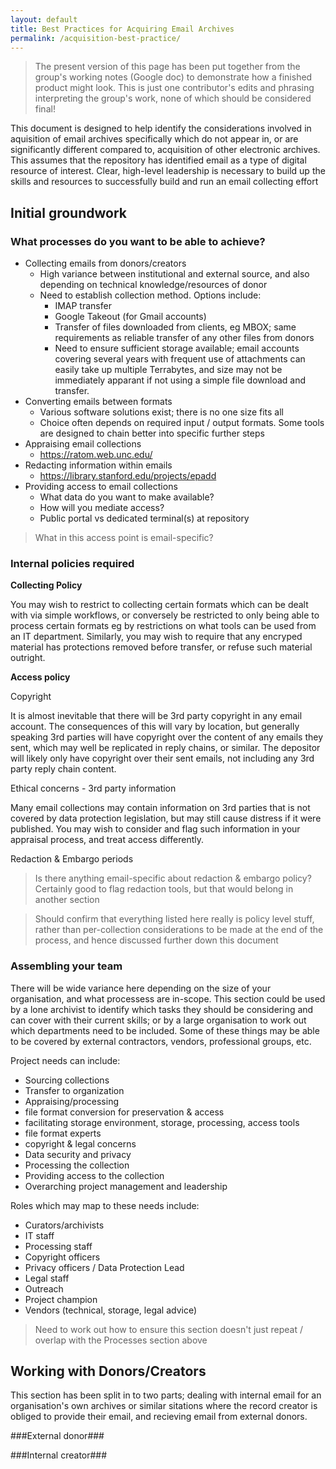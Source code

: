 ```yaml
---
layout: default
title: Best Practices for Acquiring Email Archives
permalink: /acquisition-best-practice/
---
```

> The present version of this page has been put together from the group's working notes (Google doc) to demonstrate how a finished product might look. This is just one contributor's edits and phrasing interpreting the group's work, none of which should be considered final!

This document is designed to help identify the considerations involved in aquisition of email archives specifically which do not appear in, or are significantly different compared to, acquisition of other electronic archives. This assumes that the repository has identified email as a type of digital resource of interest. Clear, high-level leadership is necessary to build up the skills and resources to successfully build and run an email collecting effort

## Initial groundwork

### What processes do you want to be able to achieve?

- Collecting emails from donors/creators
  - High variance between institutional and external source, and also depending on technical knowledge/resources of donor
  - Need to establish collection method. Options include:
    - IMAP transfer
	- Google Takeout (for Gmail accounts)
	- Transfer of files downloaded from clients, eg MBOX; same requirements as reliable transfer of any other files from donors
	- Need to ensure sufficient storage available; email accounts covering several years with frequent use of attachments can easily take up multiple Terrabytes, and size may not be immediately apparant if not using a simple file download and transfer.
- Converting emails between formats
  - Various software solutions exist; there is no one size fits all
  - Choice often depends on required input / output formats. Some tools are designed to chain better into specific further steps
- Appraising email collections
  - https://ratom.web.unc.edu/
- Redacting information within emails
  - https://library.stanford.edu/projects/epadd
- Providing access to email collections
  - What data do you want to make available?
  - How will you mediate access?
  - Public portal vs dedicated terminal(s) at repository

> What in this access point is email-specific?
  
### Internal policies required

**Collecting Policy**

You may wish to restrict to collecting certain formats which can be dealt with via simple workflows, or conversely be restricted to only being able to process certain formats eg by restrictions on what tools can be used from an IT department.
Similarly, you may wish to require that any encryped material has protections removed before transfer, or refuse such material outright.

**Access policy**

Copyright

It is almost inevitable that there will be 3rd party copyright in any email account. The consequences of this will vary by location, but generally speaking 3rd parties will have copyright over the content of any emails they sent, which may well be replicated in reply chains, or similar. The depositor will likely only have copyright over their sent emails, not including any 3rd party reply chain content.

Ethical concerns - 3rd party information

Many email collections may contain information on 3rd parties that is not covered by data protection legislation, but may still cause distress if it were published. You may wish to consider and flag such information in your appraisal process, and treat access differently.

Redaction & Embargo periods
> Is there anything email-specific about redaction & embargo policy? Certainly good to flag redaction tools, but that would belong in another section

> Should confirm that everything listed here really is policy level stuff, rather than per-collection considerations to be made at the end of the process, and hence discussed further down this document
  
### Assembling your team

There will be wide variance here depending on the size of your organisation, and what processess are in-scope. This section could be used by a lone archivist to identify which tasks they should be considering and can cover with their current skills; or by a large organisation to work out which departments need to be included. Some of these things may be able to be covered by external contractors, vendors, professional groups, etc.

Project needs can include:

*   Sourcing collections
*   Transfer to organization
*   Appraising/processing
*   file format conversion for preservation & access
*   facilitating storage environment, storage, processing, access tools
*   file format experts
*   copyright & legal concerns
*   Data security and privacy 
*   Processing the collection
*   Providing access to the collection
*   Overarching project management and leadership

Roles which may map to these needs include:

*   Curators/archivists
*   IT staff
*   Processing staff
*   Copyright officers 
*   Privacy officers / Data Protection Lead
*   Legal staff
*   Outreach
*   Project champion
*   Vendors (technical, storage, legal advice)


> Need to work out how to ensure this section doesn't just repeat / overlap with the Processes section above

## Working with Donors/Creators

This section has been split in to two parts; dealing with internal email for an organisation's own archives or similar sitations where the record creator is obliged to provide their email, and recieving email from external donors.

###External donor###

###Internal creator###

